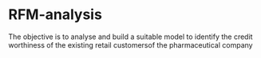 # RFM-analysis
The objective is to analyse and build a suitable model to identify the credit worthiness of the existing retail customersof the pharmaceutical company
